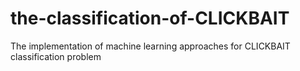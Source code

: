 # the-classification-of-CLICKBAIT
The implementation of machine learning approaches for CLICKBAIT classification problem
